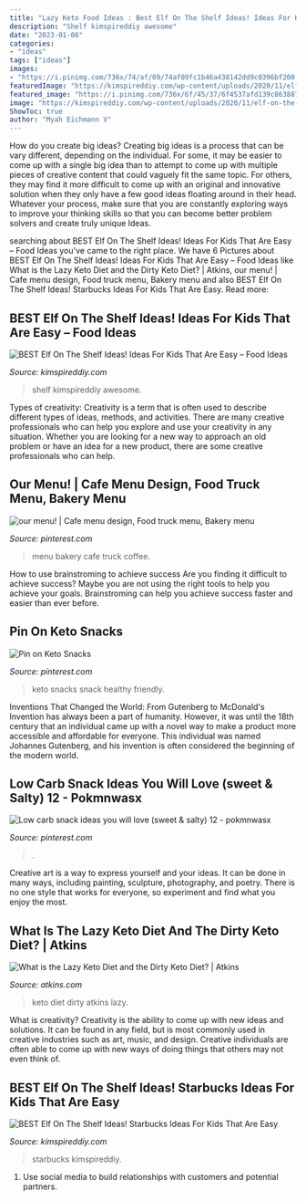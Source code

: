 ```yaml
---
title: "Lazy Keto Food Ideas : Best Elf On The Shelf Ideas! Ideas For Kids That Are Easy – Food Ideas"
description: "Shelf kimspireddiy awesome"
date: "2023-01-06"
categories:
- "ideas"
tags: ["ideas"]
images:
- "https://i.pinimg.com/736x/74/af/09/74af09fc1b46a438142dd9c0396bf200.jpg"
featuredImage: "https://kimspireddiy.com/wp-content/uploads/2020/11/elf-on-the-shelf-starbucks-1-1.jpg"
featured_image: "https://i.pinimg.com/736x/6f/45/37/6f4537afd139c8638872a1df209224b8.jpg"
image: "https://kimspireddiy.com/wp-content/uploads/2020/11/elf-on-the-shelf-food-1-1.jpg"
ShowToc: true
author: "Myah Eichmann V"
---
```



How do you create big ideas?
Creating big ideas is a process that can be vary different, depending on the individual. For some, it may be easier to come up with a single big idea than to attempt to come up with multiple pieces of creative content that could vaguely fit the same topic. For others, they may find it more difficult to come up with an original and innovative solution when they only have a few good ideas floating around in their head. Whatever your process, make sure that you are constantly exploring ways to improve your thinking skills so that you can become better problem solvers and create truly unique Ideas.

	

		
searching about BEST Elf On The Shelf Ideas! Ideas For Kids That Are Easy – Food Ideas you've came to the right place. We have 6 Pictures about BEST Elf On The Shelf Ideas! Ideas For Kids That Are Easy – Food Ideas like What is the Lazy Keto Diet and the Dirty Keto Diet? | Atkins, our menu! | Cafe menu design, Food truck menu, Bakery menu and also BEST Elf On The Shelf Ideas! Starbucks Ideas For Kids That Are Easy. Read more:
		
    
## BEST Elf On The Shelf Ideas! Ideas For Kids That Are Easy – Food Ideas

<img loading=lazy src="https://kimspireddiy.com/wp-content/uploads/2020/11/elf-on-the-shelf-food-1-1.jpg" onerror="this.onerror=null;this.src='https://tse4.mm.bing.net/th?id=OIP.J-xH-VfnANAOxBa-2-yn3gHaNM&amp;pid=15.1';" alt="BEST Elf On The Shelf Ideas! Ideas For Kids That Are Easy – Food Ideas">

_Source: kimspireddiy.com_

>shelf kimspireddiy awesome. 

	

Types of creativity:
Creativity is a term that is often used to describe different types of ideas, methods, and activities. There are many creative professionals who can help you explore and use your creativity in any situation. Whether you are looking for a new way to approach an old problem or have an idea for a new product, there are some creative professionals who can help.

    
## Our Menu! | Cafe Menu Design, Food Truck Menu, Bakery Menu

<img loading=lazy src="https://i.pinimg.com/originals/6f/76/58/6f7658031083f43316ba06aa52e3777b.jpg" onerror="this.onerror=null;this.src='https://tse4.mm.bing.net/th?id=OIP.EdSfoVwwq6g5co9QaeSYjAHaJ4&amp;pid=15.1';" alt="our menu! | Cafe menu design, Food truck menu, Bakery menu">

_Source: pinterest.com_

>menu bakery cafe truck coffee. 

	

How to use brainstroming to achieve success
Are you finding it difficult to achieve success? Maybe you are not using the right tools to help you achieve your goals. Brainstroming can help you achieve success faster and easier than ever before.

    
## Pin On Keto Snacks

<img loading=lazy src="https://i.pinimg.com/736x/74/af/09/74af09fc1b46a438142dd9c0396bf200.jpg" onerror="this.onerror=null;this.src='https://tse3.mm.bing.net/th?id=OIP.SO4uP8fW6CmNlrg5XDiRyQHaHa&amp;pid=15.1';" alt="Pin on Keto Snacks">

_Source: pinterest.com_

>keto snacks snack healthy friendly. 

	

Inventions That Changed the World: From Gutenberg to McDonald's
Invention has always been a part of humanity. However, it was until the 18th century that an individual came up with a novel way to make a product more accessible and affordable for everyone. This individual was named Johannes Gutenberg, and his invention is often considered the beginning of the modern world.

    
## Low Carb Snack Ideas You Will Love (sweet &amp; Salty) 12 - Pokmnwasx

<img loading=lazy src="https://i.pinimg.com/736x/6f/45/37/6f4537afd139c8638872a1df209224b8.jpg" onerror="this.onerror=null;this.src='https://tse2.mm.bing.net/th?id=OIP.ORYrLaCJOsQKJC5JPUMrsAHaLH&amp;pid=15.1';" alt="Low carb snack ideas you will love (sweet &amp; salty) 12 - pokmnwasx">

_Source: pinterest.com_

>. 

	

Creative art is a way to express yourself and your ideas. It can be done in many ways, including painting, sculpture, photography, and poetry. There is no one style that works for everyone, so experiment and find what you enjoy the most.

    
## What Is The Lazy Keto Diet And The Dirty Keto Diet? | Atkins

<img loading=lazy src="https://files.atkins.com/keto-food-carving-board.jpg?fm=jpg&amp;q=90" onerror="this.onerror=null;this.src='https://tse1.mm.bing.net/th?id=OIP.Jxacpf71nhmAn8qAjB5O8QHaFI&amp;pid=15.1';" alt="What is the Lazy Keto Diet and the Dirty Keto Diet? | Atkins">

_Source: atkins.com_

>keto diet dirty atkins lazy. 

	

What is creativity?
Creativity is the ability to come up with new ideas and solutions. It can be found in any field, but is most commonly used in creative industries such as art, music, and design. Creative individuals are often able to come up with new ways of doing things that others may not even think of.

    
## BEST Elf On The Shelf Ideas! Starbucks Ideas For Kids That Are Easy

<img loading=lazy src="https://kimspireddiy.com/wp-content/uploads/2020/11/elf-on-the-shelf-starbucks-1-1.jpg" onerror="this.onerror=null;this.src='https://tse2.mm.bing.net/th?id=OIP.rftsFC8a4NicYmubk2L0QwHaLY&amp;pid=15.1';" alt="BEST Elf On The Shelf Ideas! Starbucks Ideas For Kids That Are Easy">

_Source: kimspireddiy.com_

>starbucks kimspireddiy. 

	

1. Use social media to build relationships with customers and potential partners.

